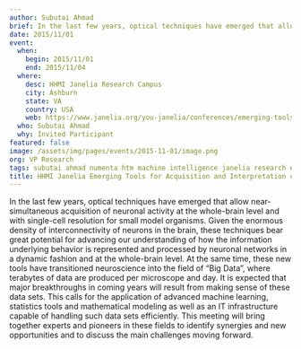 ```yaml
---
author: Subutai Ahmad
brief: In the last few years, optical techniques have emerged that allow near-simultaneous acquisition of neuronal activity at the whole-brain level and with single-cell resolution
date: 2015/11/01
event:
  when:
    begin: 2015/11/01
    end: 2015/11/04
  where:
    desc: HHMI Janelia Research Campus
    city: Ashburn
    state: VA
    country: USA
    web: https://www.janelia.org/you-janelia/conferences/emerging-tools-acquisition-and-interpretation-whole-brain-functional-data
  who: Subutai Ahmad
  why: Invited Participant
featured: false
image: /assets/img/pages/events/2015-11-01/image.png
org: VP Research
tags: subutai ahmad numenta htm machine intelligence janelia research emerging tools whole brain functional data
title: HHMI Janelia Emerging Tools for Acquisition and Interpretation of Whole-Brain Functional Data
---
```


In the last few years, optical techniques have emerged that allow
near-simultaneous acquisition of neuronal activity at the whole-brain level and
with single-cell resolution for small model organisms. Given the enormous
density of interconnectivity of neurons in the brain, these techniques bear
great potential for advancing our understanding of how the information
underlying behavior is represented and processed by neuronal networks in a
dynamic fashion and at the whole-brain level.  At the same time, these new tools
have transitioned neuroscience into the field of “Big Data”, where terabytes of
data are produced per microscope and day. It is expected that major
breakthroughs in coming years will result from making sense of these data sets.
This calls for the application of advanced machine learning, statistics tools
and mathematical modeling as well as an IT infrastructure capable of handling
such data sets efficiently. This meeting will bring together experts and
pioneers in these fields to identify synergies and new opportunities and to
discuss the main challenges moving forward.
